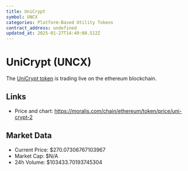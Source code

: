 ```yaml
---
title: UniCrypt
symbol: UNCX
categories: Platform-Based Utility Tokens
contract_address: undefined
updated_at: 2025-01-27T14:49:08.512Z
---
```


# UniCrypt (UNCX)
The [UniCrypt token](https://moralis.com/chain/ethereum/token/price/uni-crypt-2) is trading live on the ethereum blockchain.

## Links
- Price and chart: https://moralis.com/chain/ethereum/token/price/uni-crypt-2

## Market Data
- Current Price: $270.07306767103967
- Market Cap: $N/A
- 24h Volume: $103433.70193745304
